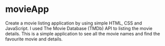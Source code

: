 # movieApp
Create a movie listing application by using simple HTML, CSS and JavaScript. I used The Movie Database (TMDb) API to listing the movie details. 
This is a simple application to see all the movie names and find the favourite movie and details.
